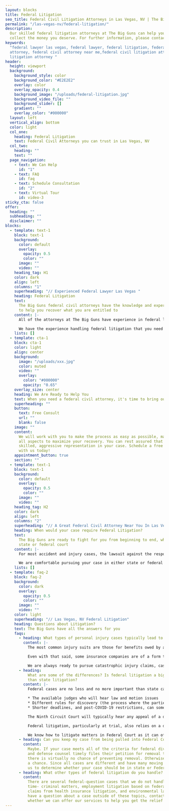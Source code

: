 ```yaml
---
layout: blocks
title: Federal Litigation
seo_title: Federal Civil Litigation Attorneys in Las Vegas, NV | The Big Guns
permalink: "/las-vegas-nv/federal-litigation/"
description:
  Our skilled federal litigation attorneys at The Big Guns can help you
  collect the money you deserve. For further information, please contact us.
keywords:
  "federal lawyer las vegas, federal lawyer, federal litigation, federal civil
  attorney, federal civil attorney near me,federal civil litigation attorney,federal
  litigation attorney "
header:
  height: viewport
  background:
    background_style: color
    background_color: "#E2E2E2"
    overlay: color
    overlay_opacity: 0.4
    background_image: "/uploads/federal-litigation.jpg"
    background_video_file: ""
    background_slider: []
    gradient: ""
    overlay_color: "#000000"
  layout: left
  vertical_align: bottom
  color: light
  col_one:
    heading: Federal Litigation
    text: Federal Civil Attorneys you can trust in Las Vegas, NV
  col_two:
    heading: ""
    text: ""
  page_navigation:
    - text: We Can Help
      id: "1"
    - text: FAQ
      id: faq
    - text: Schedule Consultation
      id: "2"
    - text: Virtual Tour
      id: video-3
sticky_cta: false
offer:
  heading: ""
  subheading: ""
  disclaimer: ""
blocks:
  - template: text-1
    block: text-1
    background:
      color: default
      overlay:
        opacity: 0.5
        color: ""
      image: ""
      video: ""
    heading_tag: H1
    color: dark
    align: left
    columns: "1"
    superheading: "// Experienced Federal Lawyer Las Vegas "
    heading: Federal Litigation
    text:
      The Big Guns federal civil attorneys have the knowledge and experience necessary
      to help you recover what you are entitled to
    content: |-
      All of the attorneys at The Big Guns have experience in federal litigation. This background is important when you might have to bring a suit against your own insurance company for delaying, denying, or underpaying your claim. It is also useful when bringing suit against a large out-of-state company or someone from a different state where your case value exceeds $75,000. Most insurance companies are not based in Nevada, so they often move state court lawsuits filed directly against them to federal court. Some attorneys are justifiably nervous about pursuing such matters because federal litigation follows different rules, has different deadlines, and can take longer. Discovery is different as well, and the parties often draw from case law that exceeds the borders of Nevada in making decisions.

      We have the experience handling federal litigation that you need for your case. We understand the differences in procedure between state and federal court, and we have an extensive library of our own legal research and motions that has been tried and tested in the local federal district courts.
    lists: []
  - template: cta-1
    block: cta-1
    color: light
    align: center
    background:
      image: "/uploads/xxx.jpg"
      color: muted
      video: ""
      overlay:
        color: "#000000"
        opacity: "0.65"
    overlay_size: center
    heading: We Are Ready to Help You
    text: When you need a federal civil attorney, it's time to bring out The Big Guns
    superheading: ""
    button:
      text: Free Consult
      url: ""
      blank: false
    image: ""
    content:
      We will work with you to make the process as easy as possible, managing
      all aspects to maximize your recovery. You can rest assured that you will receive
      skilled, aggressive representation in your case. Schedule a free consultation
      with us today!
    appointment_button: true
    section: ""
  - template: text-1
    block: text-1
    background:
      color: default
      overlay:
        opacity: 0.5
        color: ""
      image: ""
      video: ""
    heading_tag: H2
    color: dark
    align: left
    columns: "2"
    superheading: "// A Great Federal Civil Attorney Near You In Las Vegas, NV"
    heading: When would your case require Federal Litigation?
    text:
      The Big Guns are ready to fight for you from beginning to end, whether in
      state or federal court
    content: |-
      For most accident and injury cases, the lawsuit against the responsible party most likely will not fall under federal jurisdiction. Such claims are not based on federal questions and can only be sent to Federal Court if there is diversity jurisdiction. What this requires, in short, is that all parties on one side (i.e. all plaintiffs) must not reside or have a principal place of business in a state in which any one of the parties on the other side (i.e. all defendants) do. Plus, the amount sought by the plaintiffs must be more than $75,000. If all of these factors are satisfied, the case can be pulled into federal court by the defendant.

      We are comfortable pursuing your case in either state or federal court. Whether the case is pulled out by a defendant early on to federal jurisdiction or if we find good cause to file directly in federal court, we are ready to fight your case.
    lists: []
  - template: faq-2
    block: faq-2
    background:
      color: dark
      overlay:
        opacity: 0.5
        color: ""
      image: ""
      video: ""
    color: light
    superheading: "// Las Vegas, NV Federal Litigation"
    heading: Questions about Litigation?
    text: The Big Guns have all the answers for you
    faqs:
      - heading: What types of personal injury cases typically lead to federal litigation?
        content: |-
          The most common injury suits are those for benefits owed by an insurance company (typically your own) to the plaintiff. This is most frequently where an injured plaintiff makes a claim for uninsured or underinsured motorist benefits under his own policy. Note that this would not include a claim against an at-fault driver. As the insurance companies are almost always located out of Nevada, and since such claims usually involve some act of bad faith or a violation of Nevada's Unfair Claim Practices Act that could lead to an award of punitive damages, such suits are frequently litigated in Federal Court.

          Even with that said, some insurance companies are of a form that precludes removal based on diversity jurisdiction- insurance exchanges, mutual insurers from certain states, and other unincorporated forms. Understanding the different entity forms for insurers may impact the strategy pursued in litigating such matters. It is one of the key issues that our experience as insurance bad faith defense attorneys provides as an advantage.

          We are always ready to pursue catastrophic injury claims, cases against interstate companies, and, of course, insurance bad faith litigation for our clients.
      - heading:
          What are some of the differences? Is federal litigation a bigger deal
          than state litigation?
        content: |-
          Federal cases are no less and no more important than state cases. They differ in the following ways:

          * The available judges who will hear law and motion issues
          * Different rules for discovery (the process where the parties learn about the other's case)
          * Shorter deadlines, and post-COVID-19 restrictions, can sometimes result in a faster trial date than our overburdened state courts

          The Ninth Circuit Court will typically hear any appeal of a decision from the Federal Court of Appeals, but state court appeals in Nevada will be heard by either the Court of Appeals or the Nevada Supreme Court. These different appellate courts also have their own differences in rules (and yes, we have done appellate work in both sets of appellate courts).

          Federal litigation, particularly at trial, also relies on a different set of rules of evidence, changing what can be presented to a jury. What's more, a Federal jury needs to provide a unanimous verdict to avoid a hung jury, whereas a Nevada district court jury need only reach 75% for one side or the other in civil matters. Law and motion work tends to be stricter in federal court, with magistrate judges hearing most pretrial and discovery motions instead of the trial judge who will decide dispositive motions and most motions in limine.

          We know how to litigate matters in Federal Court as it can often provide an advantage both to the defendant and to counsel well-versed in the venue. Further, we have actual trial experience in California and Nevada Federal Courts.
      - heading: Can you keep my case from being pulled into Federal Court?
        content:
          Maybe. If your case meets all of the criteria for federal diversity jurisdiction
          and defense counsel timely files their petition for removal to Federal Court,
          there is virtually no chance of preventing removal. Otherwise, there might be
          a chance. Since all cases are different and have many moving pieces, contact
          us to determine whether your case should be in state or Federal Court.
      - heading: What other types of federal litigation do you handle?
        content:
          There are several federal-question cases that we do not handle at this
          time- criminal matters, employment litigation based on federal statutes, ERISA
          claims from health insurance litigation, and environmental law claims. If you
          have a question about a case outside of these topics, contact us today to discuss
          whether we can offer our services to help you get the relief you deserve.
---
```

